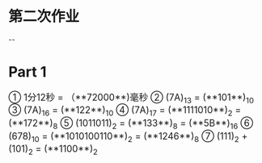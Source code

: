 # 第二次作业
--
# Part 1
<font size = "4">
① 1分12秒 = （**72000**)毫秒  
② (7A)<sub>13</sub> = (**101**)<sub>10</sub>  
③ (7A)<sub>16</sub> = (**122**)<sub>10</sub>  
④ (7A)<sub>17</sub> = (**1111010**)<sub>2</sub> = (**172**)<sub>8</sub>  
⑤ (1011011)<sub>2</sub> = (**133**)<sub>8</sub> = (**5B**)<sub>16</sub>  
⑥ (678)<sub>10</sub> = (**1010100110**)<sub>2</sub> = (**1246**)<sub>8</sub>  
⑦ (111)<sub>2</sub> + (101)<sub>2</sub>  = (**1100**)<sub>2</sub>
</font>